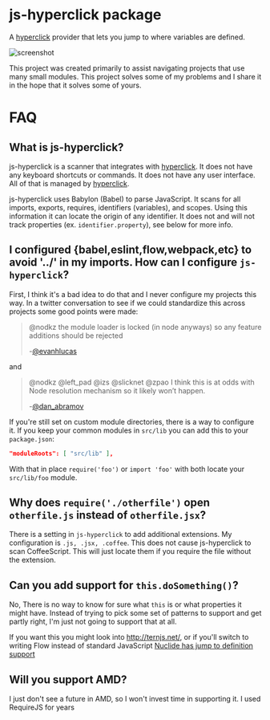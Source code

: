 # js-hyperclick package

A [hyperclick][hyperclick] provider that lets you jump to where variables are defined.

![screenshot]( https://raw.githubusercontent.com/AsaAyers/js-hyperclick/master/screenshots/Selection_107.png)

This project was created primarily to assist navigating projects that use many
small modules. This project solves some of my problems and I share it in the
hope that it solves some of yours.

# FAQ

## What is js-hyperclick?

js-hyperclick is a scanner that integrates with [hyperclick][hyperclick]. It does not have
any keyboard shortcuts or commands. It does not have any user interface. All of that
is managed by [hyperclick][hyperclick].

js-hyperclick uses Babylon (Babel) to parse JavaScript. It scans for all
imports, exports, requires, identifiers (variables), and scopes. Using this
information it can locate the origin of any identifier. It does not and will not
track properties (ex. `identifier.property`), see below for more info.

## I configured {babel,eslint,flow,webpack,etc} to avoid '../' in my imports. How can I configure `js-hyperclick`?

First, I think it's a bad idea to do that and I never configure my projects this
way. In a twitter conversation to see if we could standardize this across
projects some good points were made:

> @nodkz the module loader is locked (in node anyways) so any feature additions should be rejected
>
> -[@evanhlucas](https://twitter.com/evanhlucas/status/771750602967703561)

and

> @nodkz @left_pad @izs @slicknet @zpao I think this is at odds with Node resolution mechanism so it likely won’t happen.
>
> -[@dan_abramov](https://twitter.com/dan_abramov/status/771741318129324032)

If you're still set on custom module directories, there is a way to configure
it. If you keep your common modules in `src/lib` you can add this to your
`package.json`:

```json
"moduleRoots": [ "src/lib" ],
```

With that in place `require('foo')` or `import 'foo'` with both locate your `src/lib/foo` module.

## Why does `require('./otherfile')` open `otherfile.js` instead of `otherfile.jsx`?

There is a setting in `js-hyperclick` to add additional extensions. My
configuration is `.js, .jsx, .coffee`. This does not cause js-hyperclick to scan
CoffeeScript. This will just locate them if you require the file without the
extension.

## Can you add support for `this.doSomething()`?

No, There is no way to know for sure what `this` is or what properties it might
have. Instead of trying to pick some set of patterns to support and get partly
right, I'm just not going to support that at all.

If you want this you might look into http://ternjs.net/, or if you'll switch to
writing Flow instead of standard JavaScript [Nuclide has jump to definition
support](http://nuclide.io/docs/languages/flow/#jump-to-definition)

## Will you support AMD?

I just don't see a future in AMD, so I won't invest time in supporting it. I
used RequireJS for years

[hyperclick]: https://atom.io/packages/hyperclick
[code-links]: https://atom.io/packages/code-links
[resolve]: https://www.npmjs.com/package/resolvehttps://www.npmjs.com/package/resolve
[webpack-config]: http://webpack.github.io/docs/configuration.html#resolve-modulesdirectories
